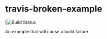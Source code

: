 # travis-broken-example

[![Build Status](https://travis-ci.org/wk910930/travis-broken-example.svg?branch=master)

An example that will cause a build failure
